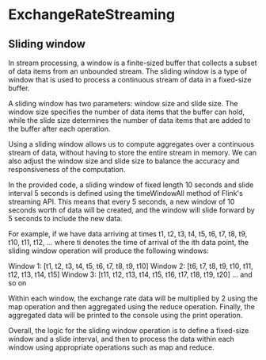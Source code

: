 # ExchangeRateStreaming
## Sliding window

In stream processing, a window is a finite-sized buffer that collects a subset of data items from an unbounded stream. The sliding window is a type of window that is used to process a continuous stream of data in a fixed-size buffer.

A sliding window has two parameters: window size and slide size. The window size specifies the number of data items that the buffer can hold, while the slide size determines the number of data items that are added to the buffer after each operation.

Using a sliding window allows us to compute aggregates over a continuous stream of data, without having to store the entire stream in memory. We can also adjust the window size and slide size to balance the accuracy and responsiveness of the computation.


In the provided code, a sliding window of fixed length 10 seconds and slide interval 5 seconds is defined using the timeWindowAll method of Flink's streaming API. This means that every 5 seconds, a new window of 10 seconds worth of data will be created, and the window will slide forward by 5 seconds to include the new data.

For example, if we have data arriving at times t1, t2, t3, t4, t5, t6, t7, t8, t9, t10, t11, t12, ... where ti denotes the time of arrival of the ith data point, the sliding window operation will produce the following windows:

Window 1: [t1, t2, t3, t4, t5, t6, t7, t8, t9, t10]
Window 2: [t6, t7, t8, t9, t10, t11, t12, t13, t14, t15]
Window 3: [t11, t12, t13, t14, t15, t16, t17, t18, t19, t20]
... and so on

Within each window, the exchange rate data will be multiplied by 2 using the map operation and then aggregated using the reduce operation. Finally, the aggregated data will be printed to the console using the print operation.

Overall, the logic for the sliding window operation is to define a fixed-size window and a slide interval, and then to process the data within each window using appropriate operations such as map and reduce.
